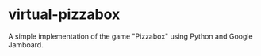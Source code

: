 # virtual-pizzabox
 A simple implementation of the game "Pizzabox" using Python and Google Jamboard.
